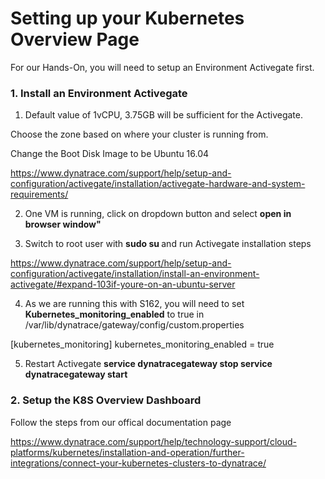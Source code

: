 # Setting up your Kubernetes Overview Page

For our Hands-On, you will need to setup an Environment Activegate first.

### 1. Install an Environment Activegate

1. Default value of 1vCPU, 3.75GB will be sufficient for the Activegate. 

Choose the zone based on where your cluster is running from.

Change the Boot Disk Image to be Ubuntu 16.04

https://www.dynatrace.com/support/help/setup-and-configuration/activegate/installation/activegate-hardware-and-system-requirements/

2. One VM is running, click on dropdown button and select <b>open in browser window"</b> 

3. Switch to root user with <b> sudo su </b> and run Activegate installation steps 

https://www.dynatrace.com/support/help/setup-and-configuration/activegate/installation/install-an-environment-activegate/#expand-103if-youre-on-an-ubuntu-server

4. As we are running this with S162, you will need to set <b>Kubernetes_monitoring_enabled</b> to true in /var/lib/dynatrace/gateway/config/custom.properties

[kubernetes_monitoring]
kubernetes_monitoring_enabled = true

5. Restart Activegate 
<b>service dynatracegateway stop </b>
<b>service dynatracegateway start </b>

### 2. Setup the K8S Overview Dashboard

Follow the steps from our offical documentation page

https://www.dynatrace.com/support/help/technology-support/cloud-platforms/kubernetes/installation-and-operation/further-integrations/connect-your-kubernetes-clusters-to-dynatrace/



